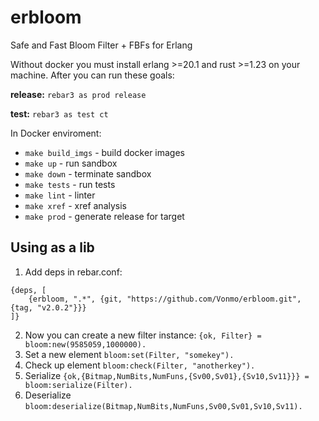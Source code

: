 # erbloom
Safe and Fast Bloom Filter + FBFs for Erlang

Without docker you must install erlang >=20.1 and rust >=1.23 on your machine. After you can run these goals:

**release:**
`rebar3 as prod release`

**test:**
`rebar3 as test ct`

In Docker enviroment:
* `make build_imgs` - build docker images
* `make up` - run sandbox
* `make down` - terminate sandbox
* `make tests` - run tests
* `make lint` - linter
* `make xref` - xref analysis
* `make prod` - generate release for target

## Using as a lib
1. Add deps in rebar.conf:
  ```
  {deps, [
      {erbloom, ".*", {git, "https://github.com/Vonmo/erbloom.git", {tag, "v2.0.2"}}}      
  ]}
  ```
2. Now you can create a new filter instance:
  `{ok, Filter} = bloom:new(9585059,1000000).`
3. Set a new element
  `bloom:set(Filter, "somekey").`
4. Check up element
  `bloom:check(Filter, "anotherkey").`
5. Serialize
   `{ok,{Bitmap,NumBits,NumFuns,{Sv00,Sv01},{Sv10,Sv11}}} = bloom:serialize(Filter).`
6. Deserialize
   `bloom:deserialize(Bitmap,NumBits,NumFuns,Sv00,Sv01,Sv10,Sv11).`
